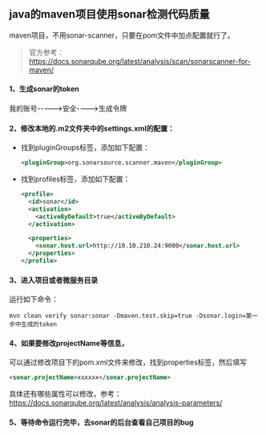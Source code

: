## java的maven项目使用sonar检测代码质量

maven项目，不用sonar-scanner，只要在pom文件中加点配置就行了。

> 官方参考：https://docs.sonarqube.org/latest/analysis/scan/sonarscanner-for-maven/



#### 1、生成sonar的token

我的账号----->安全---->生成令牌



#### 2、修改本地的.m2文件夹中的settings.xml的配置：

- 找到pluginGroups标签，添加如下配置：

  ```xml
  <pluginGroup>org.sonarsource.scanner.maven</pluginGroup>
  ```

- 找到profiles标签，添加如下配置：

  ```xml
  <profile>
    <id>sonar</id>
    <activation>
      <activeByDefault>true</activeByDefault>
    </activation>
  
    <properties>
      <sonar.host.url>http://10.10.210.24:9000</sonar.host.url>
    </properties>
  </profile>
  ```



#### 3、进入项目或者微服务目录

运行如下命令：

```shell
mvn clean verify sonar:sonar -Dmaven.test.skip=true -Dsonar.login=第一步中生成的token
```



#### 4、如果要修改projectName等信息，

可以通过修改项目下的pom.xml文件来修改，找到properties标签，然后填写

```xml
<sonar.projectName>xxxxxx</sonar.projectName>
```

具体还有哪些属性可以修改，参考：https://docs.sonarqube.org/latest/analysis/analysis-parameters/



#### 5、等待命令运行完毕，去sonar的后台查看自己项目的bug


